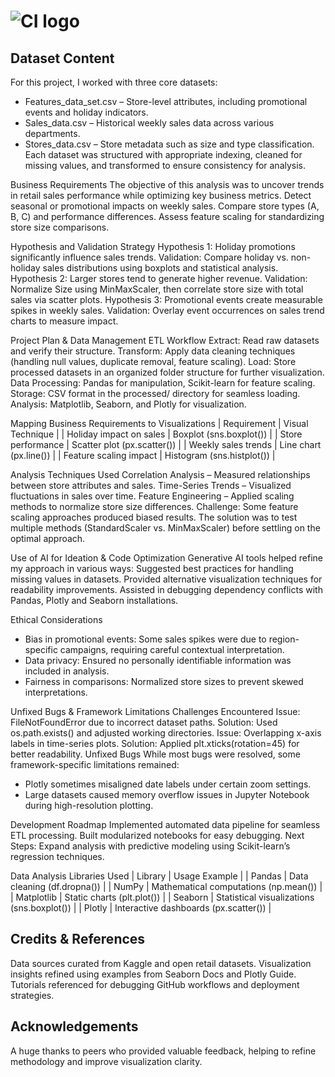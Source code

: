# ![CI logo](https://codeinstitute.s3.amazonaws.com/fullstack/ci_logo_small.png)

##  Dataset Content
For this project, I worked with three core datasets:
- Features_data_set.csv – Store-level attributes, including promotional events and holiday indicators.
- Sales_data.csv – Historical weekly sales data across various departments.
- Stores_data.csv – Store metadata such as size and type classification.
Each dataset was structured with appropriate indexing, cleaned for missing values, and transformed to ensure consistency for analysis.

 Business Requirements
The objective of this analysis was to uncover trends in retail sales performance while optimizing key business metrics. Detect seasonal or promotional impacts on weekly sales.
 Compare store types (A, B, C) and performance differences.
Assess feature scaling for standardizing store size comparisons.


Hypothesis and Validation Strategy
Hypothesis 1: Holiday promotions significantly influence sales trends.
Validation: Compare holiday vs. non-holiday sales distributions using boxplots and statistical analysis.
Hypothesis 2: Larger stores tend to generate higher revenue.
Validation: Normalize Size using MinMaxScaler, then correlate store size with total sales via scatter plots.
Hypothesis 3: Promotional events create measurable spikes in weekly sales.
Validation: Overlay event occurrences on sales trend charts to measure impact.

Project Plan & Data Management
ETL Workflow
 Extract: Read raw datasets and verify their structure.
 Transform: Apply data cleaning techniques (handling null values, duplicate removal, feature scaling).
 Load: Store processed datasets in an organized folder structure for further visualization.
 Data Processing: Pandas for manipulation, Scikit-learn for feature scaling.
 Storage: CSV format in the processed/ directory for seamless loading.
Analysis: Matplotlib, Seaborn, and Plotly for visualization.

Mapping Business Requirements to Visualizations
| Requirement | Visual Technique | 
| Holiday impact on sales | Boxplot (sns.boxplot()) | 
| Store performance | Scatter plot (px.scatter()) | 
| Weekly sales trends | Line chart (px.line()) | 
| Feature scaling impact | Histogram (sns.histplot()) | 


Analysis Techniques Used
Correlation Analysis – Measured relationships between store attributes and sales.
Time-Series Trends – Visualized fluctuations in sales over time.
Feature Engineering – Applied scaling methods to normalize store size differences.
Challenge: Some feature scaling approaches produced biased results. The solution was to test multiple methods (StandardScaler vs. MinMaxScaler) before settling on the optimal approach.

Use of AI for Ideation & Code Optimization
Generative AI tools helped refine my approach in various ways:
Suggested best practices for handling missing values in datasets.
Provided alternative visualization techniques for readability improvements.
Assisted in debugging dependency conflicts with Pandas, Plotly and Seaborn installations.

Ethical Considerations
- Bias in promotional events: Some sales spikes were due to region-specific campaigns, requiring careful contextual interpretation.
- Data privacy: Ensured no personally identifiable information was included in analysis.
- Fairness in comparisons: Normalized store sizes to prevent skewed interpretations.

Unfixed Bugs & Framework Limitations
 Challenges Encountered
Issue: FileNotFoundError due to incorrect dataset paths.
Solution: Used os.path.exists() and adjusted working directories.
Issue: Overlapping x-axis labels in time-series plots.
Solution: Applied plt.xticks(rotation=45) for better readability.
Unfixed Bugs
While most bugs were resolved, some framework-specific limitations remained:
- Plotly sometimes misaligned date labels under certain zoom settings.
- Large datasets caused memory overflow issues in Jupyter Notebook during high-resolution plotting.

Development Roadmap
Implemented automated data pipeline for seamless ETL processing.
Built modularized notebooks for easy debugging.
Next Steps: Expand analysis with predictive modeling using Scikit-learn’s regression techniques.

Data Analysis Libraries Used
| Library | Usage Example | 
| Pandas | Data cleaning (df.dropna()) | 
| NumPy | Mathematical computations (np.mean()) | 
| Matplotlib | Static charts (plt.plot()) | 
| Seaborn | Statistical visualizations (sns.boxplot()) | 
| Plotly | Interactive dashboards (px.scatter()) | 



## Credits & References
 Data sources curated from Kaggle and open retail datasets.
 Visualization insights refined using examples from Seaborn Docs and Plotly Guide.
 Tutorials referenced for debugging GitHub workflows and deployment strategies.

## Acknowledgements
A huge thanks to peers who provided valuable feedback, helping to refine methodology and improve visualization clarity.


